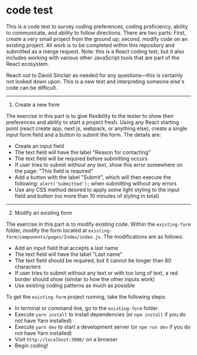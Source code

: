 # code test
This is a code test to survey coding preferences, coding proficiency, ability to communicate, and ability to follow directions. There are two parts: First, create a very small project from the ground up; second, modify code on an existing project. All work is to be completed within this repository and submitted as a merge request. Note: this is a React coding test, but it also includes working with various other JavaScript tools that are part of the React ecosystem.

Reach out to David Sinclair as needed for any questions—this is certainly not looked down upon. This is a new test and interpreting someone else's code can be difficult.

----

1. Create a new form

The exercise in this part is to give flexibility to the tester to show their preferences and ability to start a project fresh. Using any React starting point (react create app, next js, webpack, or anything else), create a single input form field and a button to submit the form. The details are:

- Create an input field
- The text field will have the label "Reason for contacting"
- The text field will be required before submitting occurs
- If user tries to submit without any text, show this error somewhere on the page: "This field is required"
- Add a button with the label "Submit", which will then execute the following: `alert('Submitted');` when submitting without any errors
- Use any CSS method desired to apply some light styling to the input field and button (no more than 10 minutes of styling in total)

----

2. Modify an existing form

The exercise in this part is to modify existing code. Within the `existing-form` folder, modify the form located at `existing-form/components/pages/Index/index.js`. The modifications are as follows:

- Add an input field that accepts a last name
- The text field will have the label "Last name"
- The text field should be required, but it cannot be longer than 80 characters
- If user tries to submit without any text or with too long of text, a red border should show (similar to how the other inputs work)
- Use existing coding patterns as much as possible

To get the `existing-form` project running, take the following steps:
- In terminal or command line, go to the `existing-form` folder.
- Execute `yarn install` to install dependencies (or `npm install` if you do not have Yarn installed)
- Execute `yarn dev` to start a development server (or `npm run dev` if you do not have Yarn installed)
- Visit `http://localhost:3000/` on a browser
- Begin coding!
